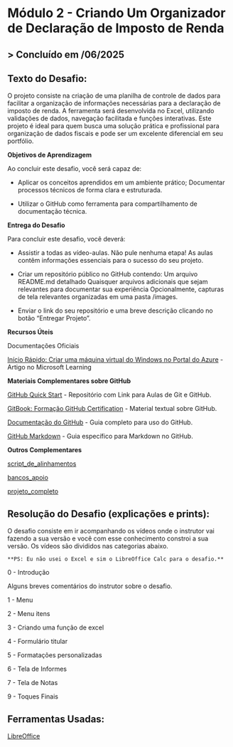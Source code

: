 ﻿# **Módulo 2 - Criando Um Organizador de Declaração de Imposto de Renda**

## > **Concluído em /06/2025**

## **Texto do Desafio:**

O projeto consiste na criação de uma planilha de controle de dados para facilitar a organização de informações necessárias para a declaração de imposto de renda. A ferramenta será desenvolvida no Excel, utilizando validações de dados, navegação facilitada e funções interativas. Este projeto é ideal para quem busca uma solução prática e profissional para organização de dados fiscais e pode ser um excelente diferencial em seu portfólio.

**Objetivos de Aprendizagem**

Ao concluir este desafio, você será capaz de: 

* Aplicar os conceitos aprendidos em um ambiente prático;
Documentar processos técnicos de forma clara e estruturada.

* Utilizar o GitHub como ferramenta para compartilhamento de documentação técnica. 

**Entrega do Desafio**

Para concluir este desafio, você deverá: 

* Assistir a todas as vídeo-aulas. Não pule nenhuma etapa! As aulas contêm informações essenciais para o sucesso do seu projeto. 

* Criar um repositório público no GitHub contendo: 
Um arquivo README.md detalhado 
Quaisquer arquivos adicionais que sejam relevantes para documentar sua experiência 
Opcionalmente, capturas de tela relevantes organizadas em uma pasta /images.

* Enviar o link do seu repositório e uma breve descrição clicando no botão “Entregar Projeto”.

**Recursos Úteis**

Documentações Oficiais

[Início Rápido: Criar uma máquina virtual do Windows no Portal do Azure](https://learn.microsoft.com/pt-br/azure/virtual-machines/windows/quick-create-portal) - Artigo no Microsoft Learning

**Materiais Complementares sobre GitHub**

[GitHub Quick Start](https://github.com/digitalinnovationone/github-quickstart) - Repositório com Link para Aulas de Git e GitHub.

[GitBook: Formação GitHub Certification](https://aline-antunes.gitbook.io/formacao-fundamentos-github) - Material textual sobre GitHub.

[Documentação do GitHub](https://docs.github.com/) - Guia completo para uso do GitHub.

[GitHub Markdown](https://docs.github.com/pt/get-started/writing-on-github/getting-started-with-writing-and-formatting-on-github/basic-writing-and-formatting-syntax) - Guia específico para Markdown no GitHub.

**Outros Complementares**

[script_de_alinhamentos](https://hermes.dio.me/files/assets/71335e12-6408-4a16-b42a-aef00053c0ff.txt)

[bancos_apoio](https://hermes.dio.me/files/assets/84cd23cc-7cb3-4219-9805-f99069dbbb33.xlsx)

[projeto_completo](https://hermes.dio.me/files/assets/9b65e108-7ed6-456c-bb6b-e66827b322aa.xlsx)

## **Resolução do Desafio (explicações e prints):**

O desafio consiste em ir acompanhando os vídeos onde o instrutor vai fazendo a sua versão e você com esse conhecimento constroi a sua versão. Os vídeos são divididos nas categorias abaixo.

    **PS: Eu não usei o Excel e sim o LibreOffice Calc para o desafio.**

0 - Introdução

Alguns breves comentários do instrutor sobre o desafio.

1 - Menu



2 - Menu itens



3 - Criando uma função de excel



4 - Formulário titular



5 - Formatações personalizadas



6 - Tela de Informes



7 - Tela de Notas



9 - Toques Finais



## **Ferramentas Usadas:**

[LibreOffice](https://pt-br.libreoffice.org/baixe-ja/libreoffice-novo/)
